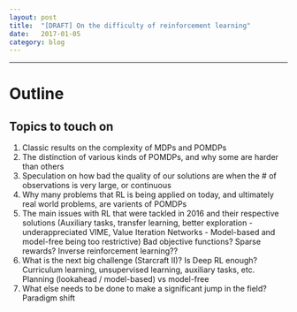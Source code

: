 ```yaml
---
layout: post
title:  "[DRAFT] On the difficulty of reinforcement learning"
date:   2017-01-05
category: blog
---
```


<script type="text/javascript" async
  src="https://cdn.mathjax.org/mathjax/latest/MathJax.js?config=TeX-MML-AM_CHTML">
</script>

<script type="text/x-mathjax-config">
MathJax.Hub.Config({
  TeX: { equationNumbers: { autoNumber: "AMS" } },
  tex2jax: {inlineMath: [['$','$'], ['\\(','\\)']]}
});
</script>

---

# Outline

## Topics to touch on

1. Classic results on the complexity of MDPs and POMDPs
2. The distinction of various kinds of POMDPs, and why some are harder than others
3. Speculation on how bad the quality of our solutions are when the # of observations is very large, or continuous
3. Why many problems that RL is being applied on today, and ultimately real world problems, are varients of POMDPs
4. The main issues with RL that were tackled in 2016 and their respective solutions (Auxiliary tasks, transfer learning, better exploration - underappreciated VIME, Value Iteration Networks - Model-based and model-free being too restrictive)
Bad objective functions? Sparse rewards? Inverse reinforcement learning??
5. What is the next big challenge (Starcraft II)? Is Deep RL enough? Curriculum learning, unsupervised learning, auxiliary tasks, etc. Planning (lookahead / model-based) vs model-free 
6. What else needs to be done to make a significant jump in the field? Paradigm shift